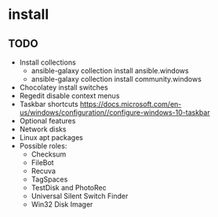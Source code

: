# install

## TODO

* Install collections
  * ansible-galaxy collection install ansible.windows
  * ansible-galaxy collection install community.windows
* Chocolatey install switches
* Regedit disable context menus
* Taskbar shortcuts https://docs.microsoft.com/en-us/windows/configuration//configure-windows-10-taskbar
* Optional features
* Network disks
* Linux apt packages
* Possible roles:
  * Checksum
  * FileBot
  * Recuva
  * TagSpaces
  * TestDisk and PhotoRec
  * Universal Silent Switch Finder
  * Win32 Disk Imager
